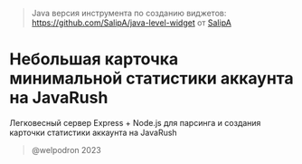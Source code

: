 > Java версия инструмента по созданию виджетов: https://github.com/SalipA/java-level-widget от [SalipA](https://github.com/SalipA)

# Небольшая карточка минимальной статистики аккаунта на JavaRush

Легковесный сервер Express + Node.js для парсинга и создания карточки статистики аккаунта на JavaRush

> @welpodron 2023
